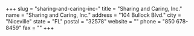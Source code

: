 +++
slug = "sharing-and-caring-inc-"
title = "Sharing and Caring, Inc."
name = "Sharing and Caring, Inc."
address = "104 Bullock Blvd."
city = "Niceville"
state = "FL"
postal = "32578"
website = ""
phone = "850 678-8459"
fax = ""
+++
